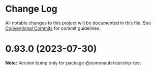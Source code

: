 # Change Log

All notable changes to this project will be documented in this file.
See [Conventional Commits](https://conventionalcommits.org) for commit guidelines.

# 0.93.0 (2023-07-30)

**Note:** Version bump only for package @osmonauts/starship-test
